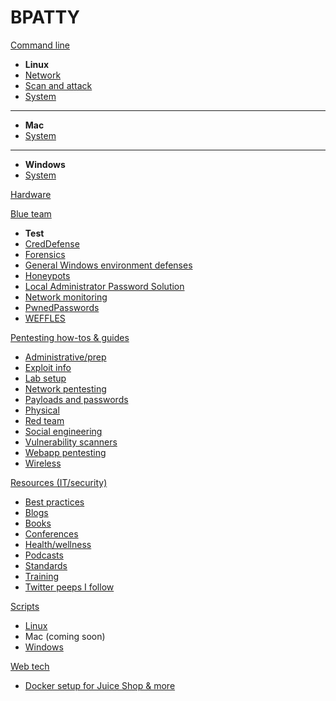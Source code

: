 BPATTY
======

[Command line]()

- **Linux**
- [Network](command_line/linux/network/index.md)
- [Scan and attack](command_line/linux/scan_and_attack/index.md)
- [System](command_line/linux/system/index.md)
- ---
- **Mac**
- [System](command_line/mac/system/index.md)
- ---
- **Windows**
- [System](command_line/windows/system/index.md)

[Hardware](hardware/index.md)

[Blue team]()
- **Test**
- [CredDefense](blue_team/creddefense.md)
- [Forensics](resources_gentech/forensics/index.md)
- [General Windows environment defenses](blue_team/index.md)
- [Honeypots](blue_team/honeypots.md)
- [Local Administrator Password Solution](blue_team/Local_Administrator_Password_Solution_LAPS.md)
- [Network monitoring](blue_team/network_monitoring.md)
- [PwnedPasswords](blue_team/pwnedpasswords.md)
- [WEFFLES](blue_team/weffles.md)

[Pentesting how-tos & guides]()

- [Administrative/prep](pentesting/administrative_stuff/index.md)
- [Exploit info](pentesting/exploit_info/index.md)
- [Lab setup](pentesting/lab_setup/index.md)
- [Network pentesting](pentesting/network_pentesting/index.md)
- [Payloads and passwords](pentesting/payloads_and_passwords/index.md)
- [Physical](pentesting/physical/index.md)
- [Red team](pentesting/red_team/index.md)
- [Social engineering](pentesting/social_engineering/index.md)
- [Vulnerability scanners](pentesting/vulnerability_scanners/index.md)
- [Webapp pentesting](pentesting/webapp/index.md)
- [Wireless](pentesting/wireless/index.md)

[Resources (IT/security)]()

- [Best practices](resources_gentech/best_practices/index.md)
- [Blogs](resources/blogs/index.md)
- [Books](resources/books/index.md)
- [Conferences](resources/conferences/index.md)
- [Health/wellness](resources/health_and_wellness/index.md)
- [Podcasts](resources/podcasts/index.md)
- [Standards](resources/standards/index.md)
- [Training](resources/training/index.md)
- [Twitter peeps I follow](resources/twitter/index.md)

[Scripts]()

- [Linux](scripts/linux/index.md)
- Mac (coming soon)
- [Windows](scripts/windows/index.md)

[Web tech]()

- [Docker setup for Juice Shop & more](web_tech/index.md)
